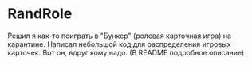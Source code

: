 # RandRole
Решил я как-то поиграть в "Бункер" (ролевая карточная игра) на карантине. Написал небольшой код для распределения игровых карточек. Вот он, вдруг кому надо. (В README подробное описание)
